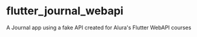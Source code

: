 # flutter_journal_webapi
 A Journal app using a fake API created for Alura's Flutter WebAPI courses
